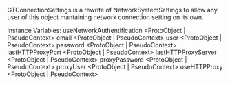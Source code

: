 GTConnectionSettings is a rewrite of NetworkSystemSettings to allow any user of this object mantaining network connection setting on its own.

Instance Variables:
	useNetworkAuthentification	<ProtoObject | PseudoContext>
	email	<ProtoObject | PseudoContext>
	user	<ProtoObject | PseudoContext>
	password	<ProtoObject | PseudoContext>
	lastHTTPProxyPort	<ProtoObject | PseudoContext>
	lastHTTPProxyServer	<ProtoObject | PseudoContext>
	proxyPassword	<ProtoObject | PseudoContext>
	proxyUser	<ProtoObject | PseudoContext>
	useHTTPProxy	<ProtoObject | PseudoContext>